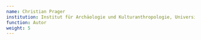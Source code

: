 ```yaml
---
name: Christian Prager
institution: Institut für Archäologie und Kulturanthropologie, Universität Bonn
function: Autor
weight: 5
---
```

